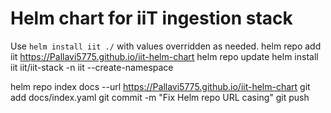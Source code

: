 # Helm chart for iiT ingestion stack

Use `helm install iit ./` with values overridden as needed.
helm repo add iit https://Pallavi5775.github.io/iit-helm-chart
helm repo update
helm install iit iit/iit-stack -n iit --create-namespace


helm repo index docs --url https://Pallavi5775.github.io/iit-helm-chart
git add docs/index.yaml
git commit -m "Fix Helm repo URL casing"
git push
